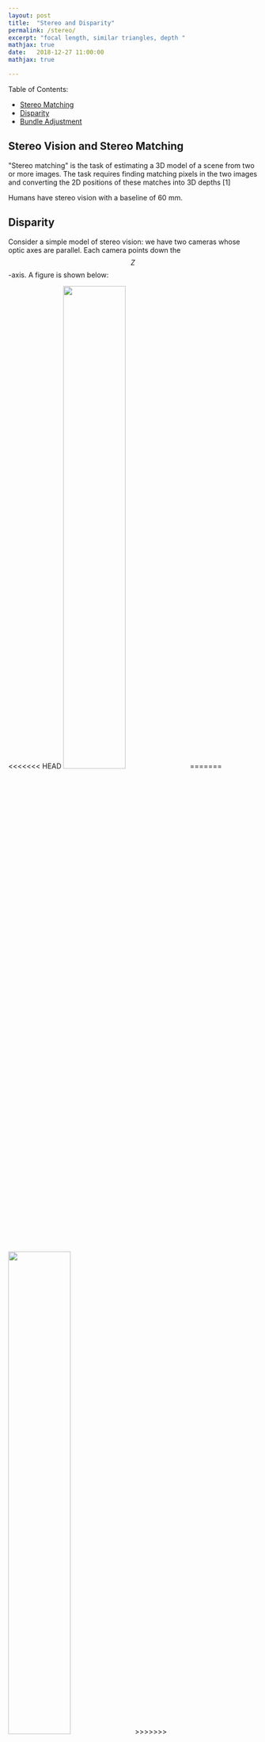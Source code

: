 ```yaml
---
layout: post
title:  "Stereo and Disparity"
permalink: /stereo/
excerpt: "focal length, similar triangles, depth "
mathjax: true
date:   2018-12-27 11:00:00
mathjax: true

---
```

Table of Contents:
- [Stereo Matching](#sfmpipeline)
- [Disparity](#costfunctions)
- [Bundle Adjustment](#bundleadjustment)

<a name='sfmpipeline'></a>



## Stereo Vision and Stereo Matching

"Stereo matching" is the task of estimating a 3D model of a scene from two or more images. The task requires finding matching pixels in the two images and converting the 2D positions of these matches into 3D depths [1]

Humans have stereo vision with a baseline of 60 mm.



## Disparity

Consider a simple model of stereo vision: we have two cameras whose optic axes are parallel. Each camera points down the $$Z$$-axis. A figure is shown below:

<div class="fig figcenter fighighlight">
<<<<<<< HEAD
  <img src="/assets/stereo_vision_setup.jpg" width="50%">
=======
  <img src="/assets/stereo_vision_setup.png" width="50%">
>>>>>>> bbabd62b79acfce4d33cc330fc01a5e0b1e16d7f
  <div class="figcaption">
    Two cameras L and R are separated by a baseline b. Here the Y-axis is perpendicular to the page. f is our (horizontal) focal length.
  </div>
</div>
In this figure, the world point $$P=(x,z)$$ is projected into the left image as $$p_l$$ and into the right image as $$p_r$$.

By defining right triangles we can find two similar triangles: with vertices at $$(0,0)-(0,z)-(x,z)$$ and $$(0,0)-(0,f)-(f,x_l)$$. Since they share the same angle $$\theta$$, then $$\mbox{tan}(\theta)= \frac{\mbox{opposite}}{\mbox{adjacent}}$$ for both, meaning:

$$
\frac{z}{f} = \frac{x}{x_l}
$$

We notice another pair of similar triangles
$$(b,0)-(b,z)-(x,z)$$ and $$(b,0)-(b,f)-(b+x_r,f)$$, which by the same logic gives us

$$
\frac{z}{f} = \frac{x-b}{x_r}
$$

We'll derive a closed form expression for depth in terms of disparity. We already know that

$$\frac{z}{f} = \frac{x}{x_l}$$

Multiply both sides by $$f$$, and we get an expression for our depth from the observer:

$$z = f(\frac{x}{x_l})$$

We now want to find an expression for $$\frac{x}{x_l}$$ in terms of $$x_l-x_r$$, the *disparity* between the two images. 

$$
\begin{align}
\frac{x}{x_l} &= \frac{x-b}{x_r} & \text{By similar triangles} \\
x x_r &= x_l (x-b) & \text{Multiply diagonals of the fraction} \\
x x_r &= x_lx - x_l b & \text{Distribute terms} \\
x_r &= \frac{x_lx}{x} - b(\frac{x_l}{x}) & \text{Divide all terms by } x \\
x_r &= x_l - b(\frac{x_l}{x}) & \text{Simplify} \\
b\frac{x_l}{x} &= x_l - x_r & \text{Rearrange terms to opposite sides} \\
b (\frac{x_l}{x}) (\frac{x}{x_l}) &= (x_l - x_r) (\frac{x}{x_l}) & \text{Multiply both sides by fraction inverse} \\
b &= (x_l - x_r) (\frac{x}{x_l}) & \text{Simplify} \\
\frac{b}{x_l - x_r} &= \frac{x}{x_l} & \text{Divide both sides by } (x_l - x_r) \\
\end{align}
$$

We can now plug this back in

$$z = f(\frac{x}{x_l}) = f(\frac{b}{x_l - x_r}) $$

What is our takeaway? The amount of horizontal distance between the object in Image L and image R (*the disparity* $$d$$) is inversely proportional to the distance $$z$$ from the observer. This makes perfect sense. Far away objects (large distance from the observer) will move very little between the left and right image. Very closeby objects (small distance from the observer) will move quite a bit more. The focal length $$f$$ and the baseline $$b$$ between the cameras are just constant scaling factors.

We made two large assumptions:

1. We know the focal length $$f$$ and the baseline $$b$$. This requires prior knowledge or camera calibration.
2. We need to find point correspondences, e.g. find the corresponding $$(x_r,y_r)$$ for
each $$(x_l,y_l)$$.

## The Epipolar Line, Plane, and Constraint

Unfortunately, just because we know

  how to compute for a given pixel in one image the range of possible locations the pixel might appear at in the other image, i.e., its epipolar lin



## Sum of Squared-Differences


The matching cost is the squared difference of intensity values at a given disparity.



## SSD or SAD is only the beginning

SSD/SAD suffers from... large "blobs" of disparities, can have areas of large error in textureless regions. fail in shadows

MC-CNN can... show fine structures. succeed in shadows.

Too small a window might not be able to distinguish unique features of an image, but too large a window would mean many patches would likely have many more things in common, leading to less helpful matches.



## Cost Volumes

Appendix B.5 and a recent survey paper on MRF inference (Szeliski, Zabih, Scharstein et al. 2008)


## Simple Example on KITTI

$$
E = R \mbox{ } [t]_{\times}
$$



## When is smoothing a good idea?

Of course smoothing should help in noisy areas of an image. It will only help to alleviate particular types of noise, however. It is not a definitive solution to obtaining better depth maps.

Smoothing performs best on background/uniform areas: disparity values here are already similar to each other, so smoothing doesn't have to make any drastic changes. Pixels near each other are actually supposed to have similar disparity values, so the technique makes sense in these regions. Smoothing can also help in areas of occlusion, where SAD may not be able to find any suitable match. Smoothing will curb the problems by pushing the dispairty of a pixel to be similar to that of its neighbors.

Smoothing performs poorly in areas of fine detail, with narrow objects. It also performs poorly in areas with many edges and depth discontinuities. Smoothing algorithms penalize large disparity differences in closeby regions (which can actually occur in practice). Smoothing penalizes sharp disparity changes (corresponding to depth discontinuities).


## Object Detection in Stereo

Chen *et al.*
3DOP (NIPS 2015) Urtasun [4]

## Unsupervised Learning of Depth

From 2017 [5]

Let $$p_t$$ denote homogeneous coordinates in the target view. $$K$$ denotes the camera intrinsic matrix.

$$
p_s \sim K \hat{T}_{t \rightarrow s} \hat{D}_t (p_t) K^{-1} p_t
$$


## References


Computing the Stereo Matching Cost with a Convolutional Neural Network. Jure Zbontar  and Yann LeCun. [PDF](https://arxiv.org/pdf/1409.4326.pdf).

[1] Richard Szeliski. 

[2] James Hays. [PDF](https://www.cc.gatech.edu/~hays/compvision/lectures/09.pdf).

[3] Rajesh Rao. Lecture 16: Stereo and 3D Vision, University of Washington. [PDF](https://courses.cs.washington.edu/courses/cse455/09wi/Lects/lect16.pdf).

[4] X. Chen, K. Kundu, Y. Zhu, A. Berneshawi, H. Ma, S. Fidler, R. Urtasun. *3D Object Proposals for Accurate Object Class Detection.*  Advances in Neural Information Processing Systems 28 (NIPS 2015). [PDF](https://papers.nips.cc/paper/5644-3d-object-proposals-for-accurate-object-class-detection).

[5]

[PDF](http://openaccess.thecvf.com/content_cvpr_2017/html/Zhou_Unsupervised_Learning_of_CVPR_2017_paper.html).


STEREO http://people.scs.carleton.ca/~c_shu/Courses/comp4900d/notes/simple_stereo.pdf
DEPTH http://www.cse.usf.edu/~r1k/MachineVisionBook/MachineVision.files/MachineVision_Chapter11.pdf
STEREO https://courses.cs.washington.edu/courses/cse455/09wi/Lects/lect16.pdf
SFM http://cvgl.stanford.edu/teaching/cs231a_winter1415/lecture/lecture6_affine_SFM_notes.pdf
JAMES MULTI-VIEW https://www.cc.gatech.edu/~hays/compvision/lectures/09.pdf



